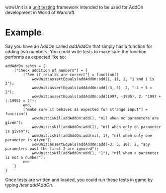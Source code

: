 wowUnit is a [unit testing](http://en.wikipedia.org/wiki/Unit_testing "see Wikipedia")
framework intended to be used for AddOn development in World of Warcraft.

Example
=======

Say you have an AddOn called *addAddOn* that simply has a function for adding two
numbers. You could write tests to make sure the function performs as expected
like so:

	addAddOn.tests = {
		["Check addition of numbers"] = {
			["See if results are correct"] = function()
				wowUnit:assertEquals(addAddOn:add(1, 1), 2, "1 and 1 is 2");
				wowUnit:assertEquals(addAddOn:add(-3, 5), 2, "-3 + 5 = 2");
				wowUnit:assertEquals(addAddOn:add(1997, -1995), 2, "1997 + (-1995) = 2");
			end,
			["make sure it behaves as expected for strange input"] = function()
				wowUnit:isNil(addAddOn:add(), "nil when no parameters are given");
				wowUnit:isNil(addAddOn:add(1), "nil when only on parameter is given");
				wowUnit:isNil(addAddOn:add(nil, 1), "nil when only one parameter is given");
				wowUnit:assertEquals(addAddOn:add(-3, 5, 10), 2, "any parameters past the first 2 are ignored");
				wowUnit:isNil(addAddOn:add(1, "1"), "nil when a parameter is not a number");
			end
		}
	}

Once tests are written and loaded, you could run these tests in game by typing
*/test addAddOn*.